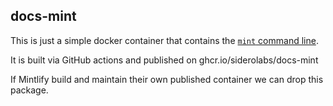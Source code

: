 ## docs-mint

This is just a simple docker container that contains the [`mint` command line](https://mintlify.com/docs/installation).

It is built via GitHub actions and published on ghcr.io/siderolabs/docs-mint

If Mintlify build and maintain their own published container we can drop this package.
